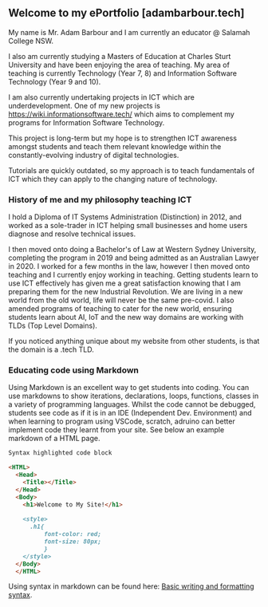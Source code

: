 ## Welcome to my ePortfolio [adambarbour.tech]

My name is Mr. Adam Barbour and I am currently an educator @ Salamah College NSW. 

I also am currently studying a Masters of Education at Charles Sturt University and have been enjoying the area of teaching. My area of teaching is currently Technology (Year 7, 8) and Information Software Technology (Year 9 and 10). 

I am also currently undertaking projects in ICT which are underdevelopment. One of my new projects is https://wiki.informationsoftware.tech/ which aims to complement my programs for Information Software Technology. 

This project is long-term but my hope is to strengthen ICT awareness amongst students and teach them relevant knowledge within the constantly-evolving industry of digital technologies. 

Tutorials are quickly outdated, so my approach is to teach fundamentals of ICT which they can apply to the changing nature of technology. 

### History of me and my philosophy teaching ICT

I hold a Diploma of IT Systems Administration (Distinction) in 2012, and worked as a sole-trader in ICT helping small businesses and home users diagnose and resolve technical issues. 

I then moved onto doing a Bachelor's of Law at Western Sydney University, completing the program in 2019 and being admitted as an Australian Lawyer in 2020. I worked for a few months in the law, however I then moved onto teaching and I currently enjoy working in teaching. Getting students learn to use ICT effectively has given me a great satisfaction knowing that I am preparing them for the new Industrial Revolution. We are living in a new world from the old world, life will never be the same pre-covid. I also amended programs of teaching to cater for the new world, ensuring students learn about AI, IoT and the new way domains are working with TLDs (Top Level Domains).

If you noticed anything unique about my website from other students, is that the domain is a .tech TLD. 

### Educating code using Markdown

Using Markdown is an excellent way to get students into coding. You can use markdowns to show iterations, declarations, loops, functions, classes in a variety of programming languages. Whilst the code cannot be debugged, students see code as if it is in an IDE (Independent Dev. Environment) and when learning to program using VSCode, scratch, adruino can better implement code they learnt from your site. See below an example markdown of a HTML page. 

```markdown
Syntax highlighted code block

<HTML>
  <Head>
    <Title></Title>
  </Head>
  <Body>
    <h1>Welcome to My Site!</h1>
    
    <style>
      .h1{
          font-color: red;
          font-size: 80px;
          }
    </style>
  </Body>
  </HTML>
```

Using syntax in markdown can be found here: [Basic writing and formatting syntax](https://docs.github.com/en/github/writing-on-github/getting-started-with-writing-and-formatting-on-github/basic-writing-and-formatting-syntax).

